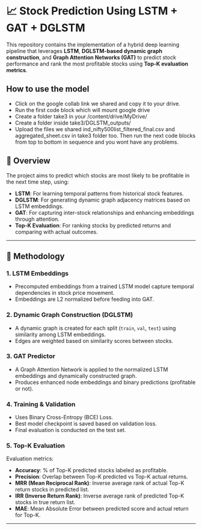 # 📈 Stock Prediction Using LSTM + GAT + DGLSTM

This repository contains the implementation of a hybrid deep learning pipeline that leverages **LSTM**, **DGLSTM-based dynamic graph construction**, and **Graph Attention Networks (GAT)** to predict stock performance and rank the most profitable stocks using **Top-K evaluation metrics**.

## How to use the model
- Click on the google collab link we shared and copy it to your drive.
- Run the first code block which will mount google drive
- Create a folder take3 in your /content/drive/MyDrive/ 
- Create a folder inside take3/DGLSTM_outputs/
- Upload the files we shared ind_nifty500list_filtered_final.csv and aggregated_sheet.csv in take3 folder too. Then run the next code blocks from top to bottom in sequence and you wont have any problems.

## 🚀 Overview

The project aims to predict which stocks are most likely to be profitable in the next time step, using:

- **LSTM**: For learning temporal patterns from historical stock features.
- **DGLSTM**: For generating dynamic graph adjacency matrices based on LSTM embeddings.
- **GAT**: For capturing inter-stock relationships and enhancing embeddings through attention.
- **Top-K Evaluation**: For ranking stocks by predicted returns and comparing with actual outcomes.

---

## 🧠 Methodology

### 1. **LSTM Embeddings**
- Precomputed embeddings from a trained LSTM model capture temporal dependencies in stock price movement.
- Embeddings are L2 normalized before feeding into GAT.

### 2. **Dynamic Graph Construction (DGLSTM)**
- A dynamic graph is created for each split (`train`, `val`, `test`) using similarity among LSTM embeddings.
- Edges are weighted based on similarity scores between stocks.

### 3. **GAT Predictor**
- A Graph Attention Network is applied to the normalized LSTM embeddings and dynamically constructed graph.
- Produces enhanced node embeddings and binary predictions (profitable or not).

### 4. **Training & Validation**
- Uses Binary Cross-Entropy (BCE) Loss.
- Best model checkpoint is saved based on validation loss.
- Final evaluation is conducted on the test set.

### 5. **Top-K Evaluation**
Evaluation metrics:
- **Accuracy**: % of Top-K predicted stocks labeled as profitable.
- **Precision**: Overlap between Top-K predicted vs Top-K actual returns.
- **MRR (Mean Reciprocal Rank)**: Inverse average rank of actual Top-K return stocks in predicted list.
- **IRR (Inverse Return Rank)**: Inverse average rank of predicted Top-K stocks in true return list.
- **MAE**: Mean Absolute Error between predicted score and actual return for Top-K.

---

## 
